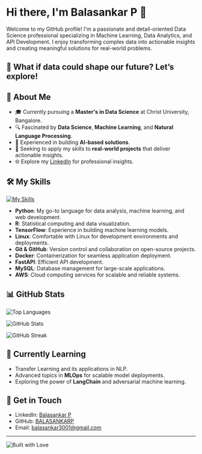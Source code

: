 # Hi there, I'm Balasankar P 👋

Welcome to my GitHub profile! I'm a passionate and detail-oriented Data Science professional specializing in Machine Learning, Data Analytics, and API Development. I enjoy transforming complex data into actionable insights and creating meaningful solutions for real-world problems. 

## 🌟 What if data could shape our future? Let’s explore!

## 🚀 About Me

- 🎓 Currently pursuing a **Master's in Data Science** at Christ University, Bangalore.
- 🔍 Fascinated by **Data Science**, **Machine Learning**, and **Natural Language Processing**.
- 🤖 Experienced in building **AI-based solutions**.
- 💼 Seeking to apply my skills to **real-world projects** that deliver actionable insights.
- 🌐 Explore my [LinkedIn](https://www.linkedin.com/in/balasankar-p-715230215) for professional insights.

## 🛠️ My Skills

[![My Skills](https://skillicons.dev/icons?i=py,r,tensorflow,linux,git,github,docker,fastapi,mysql,aws)](https://www.linkedin.com/in/balasankar-p-715230215)

- **Python**: My go-to language for data analysis, machine learning, and web development.
- **R**: Statistical computing and data visualization.
- **TensorFlow**: Experience in building machine learning models.
- **Linux**: Comfortable with Linux for development environments and deployments.
- **Git & GitHub**: Version control and collaboration on open-source projects.
- **Docker**: Containerization for seamless application deployment.
- **FastAPI**: Efficient API development.
- **MySQL**: Database management for large-scale applications.
- **AWS**: Cloud computing services for scalable and reliable systems.


## 📊 GitHub Stats

<img align="center" src="https://github-readme-stats.vercel.app/api/top-langs?username=BALASANKARP&title_color=ffffff&text_color=c9cacc&icon_color=2b7bbc&bg_color=1d1f21&langs_count=3" alt="Top Languages" />

<p><img align="center" src="https://github-readme-stats.vercel.app/api?username=BALASANKARP&show_icons=true&locale=en&title_color=ffffff&text_color=c9cacc&icon_color=2b7bbc&bg_color=1d1f21" alt="GitHub Stats" /></p>

<img align="center" src="https://github-readme-streak-stats.herokuapp.com/?user=BALASANKARP&theme=dark" alt="GitHub Streak" />

## 🌱 Currently Learning

- Transfer Learning and its applications in NLP.
- Advanced topics in **MLOps** for scalable model deployments.
- Exploring the power of **LangChain** and adversarial machine learning.

## 💬 Get in Touch

- LinkedIn: [Balasankar P](https://www.linkedin.com/in/balasankar-p-715230215)
- GitHub: [BALASANKARP](https://github.com/BALASANKARP)
- Email: [balasankar3001@gmail.com](mailto:balasankar3001@gmail.com)

---

![Built with Love](http://ForTheBadge.com/images/badges/built-with-love.svg)
